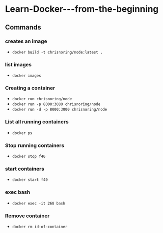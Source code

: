 # Learn-Docker---from-the-beginning

## Commands

### creates an image

<!-- needed every Dockerfile change -->

- `docker build -t chrisnoring/node:latest .`

### list images

- `docker images`

### Creating a container

- `docker run chrisnoring/node`
- `docker run -p 8000:3000 chrisnoring/node`
- `docker run -d -p 8000:3000 chrisnoring/node`

### List all running containers

- `docker ps`

### Stop running containers

- `docker stop f40`

### start containers

- `docker start f40`

### exec bash

- `docker exec -it 268 bash`

### Remove container

- `docker rm id-of-container`
